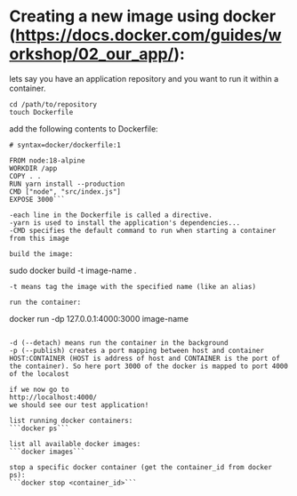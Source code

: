 # Creating a new image using docker (https://docs.docker.com/guides/workshop/02_our_app/):

lets say you have an application repository and you want to run it within a container.

```
cd /path/to/repository
touch Dockerfile
```
add the following contents to Dockerfile:
```
# syntax=docker/dockerfile:1

FROM node:18-alpine
WORKDIR /app
COPY . .
RUN yarn install --production
CMD ["node", "src/index.js"]
EXPOSE 3000```

-each line in the Dockerfile is called a directive.
-yarn is used to install the application's dependencies...
-CMD specifies the default command to run when starting a container from this image

build the image:
```
sudo docker build -t image-name .
```
-t means tag the image with the specified name (like an alias)

run the container:
```
docker run -dp 127.0.0.1:4000:3000 image-name
```

-d (--detach) means run the container in the background
-p (--publish) creates a port mapping between host and container HOST:CONTAINER (HOST is address of host and CONTAINER is the port of the container). So here port 3000 of the docker is mapped to port 4000 of the localost

if we now go to
http://localhost:4000/
we should see our test application!

list running docker containers:
```docker ps```

list all available docker images:
```docker images```

stop a specific docker container (get the container_id from docker ps):
```docker stop <container_id>```
